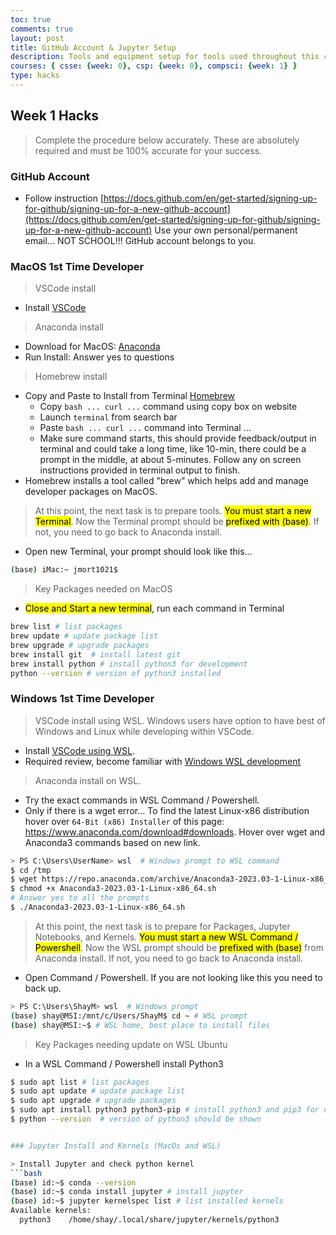 ```yaml
---
toc: true
comments: true
layout: post
title: GitHub Account & Jupyter Setup
description: Tools and equipment setup for tools used throughout this class.
courses: { csse: {week: 0}, csp: {week: 0}, compsci: {week: 1} }
type: hacks
---
```


## Week 1 Hacks
>
> Complete the procedure below accurately.  These are absolutely required and must be 100% accurate for your success.

### GitHub Account

- Follow instruction [https://docs.github.com/en/get-started/signing-up-for-github/signing-up-for-a-new-github-account](https://docs.github.com/en/get-started/signing-up-for-github/signing-up-for-a-new-github-account)  Use your own personal/permanent email... NOT SCHOOL!!! GitHub account belongs to you.

### MacOS 1st Time Developer
>
> VSCode install

- Install [VSCode](https://code.visualstudio.com/docs/setup/mac)

> Anaconda install

- Download for MacOS: [Anaconda](https://www.anaconda.com/products/distribution)
- Run Install: Answer yes to questions

> Homebrew install

- Copy and Paste to Install from Terminal [Homebrew](https://brew.sh)
  - Copy ```bash ... curl ...```  command using copy box on website
  - Launch ```terminal``` from search bar
  - Paste ```bash ... curl ...``` command into Terminal ...
  - Make sure command starts, this should provide feedback/output in terminal and could take a long time, like 10-min, there could be a  prompt in the middle, at about 5-minutes.  Follow any on screen instructions provided in terminal output to finish.
- Homebrew installs a tool called "brew" which helps add and manage developer packages on MacOS.

> At this point, the next task is to prepare tools.  <mark>You must start a new Terminal</mark>.  Now the Terminal prompt should be <mark>prefixed with (base)</mark>.  If not, you need to go back to Anaconda install.

- Open new Terminal, your prompt should look like this...

```bash
(base) iMac:~ jmort1021$
```

> Key Packages needed on MacOS

- <mark>Close and Start a new terminal</mark>, run each command in Terminal

```bash
brew list # list packages
brew update # update package list
brew upgrade # upgrade packages
brew install git  # install latest git
brew install python # install python3 for development
python --version # version of python3 installed
```

### Windows 1st Time Developer
>
> VSCode install using WSL. Windows users have option to have best of Windows and Linux while developing within VSCode.

- Install [VSCode using WSL]({{site.baseurl}}/techtalk/vscode-wsl).
- Required review, become familiar with [Windows WSL development](https://code.visualstudio.com/docs/remote/wsl-tutorial)

> Anaconda install on WSL.

- Try the exact commands in WSL Command / Powershell.  
- Only if there is a wget error... To find the latest Linux-x86 distribution hover over ```64-Bit (x86) Installer``` of this page: <https://www.anaconda.com/download#downloads>.  Hover over  wget and Anaconda3 commands based on new link.

```bash
> PS C:\Users\UserName> wsl  # Windows prompt to WSL command
$ cd /tmp
$ wget https://repo.anaconda.com/archive/Anaconda3-2023.03-1-Linux-x86_64.sh
$ chmod +x Anaconda3-2023.03-1-Linux-x86_64.sh
# Answer yes to all the prompts
$ ./Anaconda3-2023.03-1-Linux-x86_64.sh
```

> At this point, the next task is to prepare for Packages, Jupyter Notebooks, and Kernels.  <mark>You must start a new WSL Command / Powershell</mark>.  Now the WSL prompt should be <mark>prefixed with (base)</mark> from Anaconda install.  If not, you need to go back to Anaconda install.

- Open Command / Powershell.  If you are not looking like this you need to back up.

```bash
> PS C:\Users\ShayM> wsl  # Windows prompt
(base) shay@MSI:/mnt/c/Users/ShayM$ cd ~ # WSL prompt
(base) shay@MSI:~$ # WSL home, best place to install files
```

> Key Packages needing update on WSL Ubuntu

- In a WSL Command / Powershell install Python3

```bash
$ sudo apt list # list packages
$ sudo apt update # update package list
$ sudo apt upgrade # upgrade packages
$ sudo apt install python3 python3-pip # install python3 and pip3 for development
$ python --version  # version of python3 should be shown


### Jupyter Install and Kernels (MacOs and WSL)

> Install Jupyter and check python kernel 
```bash
(base) id:~$ conda --version 
(base) id:~$ conda install jupyter # install jupyter
(base) id:~$ jupyter kernelspec list # list installed kernels
Available kernels:
  python3    /home/shay/.local/share/jupyter/kernels/python3
```
